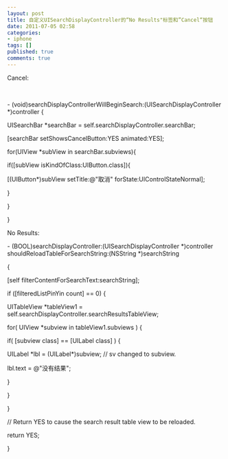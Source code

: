 ```yaml
---
layout: post
title: 自定义UISearchDisplayController的“No Results"标签和”Cancel“按钮
date: 2011-07-05 02:58
categories:
- iphone
tags: []
published: true
comments: true
---
```

<p><p>Cancel:</p>
<p> </p>
<p>- (void)searchDisplayControllerWillBeginSearch:(UISearchDisplayController *)controller {</p>
<p>UISearchBar *searchBar = self.searchDisplayController.searchBar;</p>
<p>[searchBar setShowsCancelButton:YES animated:YES];</p>
<p>for(UIView *subView in searchBar.subviews){</p>
<p>if([subView isKindOfClass:UIButton.class]){</p>
<p>[(UIButton*)subView setTitle:@"取消" forState:UIControlStateNormal];</p>
<p>}</p>
<p>}</p>
<p>}</p>
<p>No Results:</p>
<p>
<p>- (BOOL)searchDisplayController:(UISearchDisplayController *)controller shouldReloadTableForSearchString:(NSString *)searchString</p>
<p>{</p>
<p>[self filterContentForSearchText:searchString];</p>
<p>if ([filteredListPinYin count] == 0) {</p>
<p>UITableView *tableView1 = self.searchDisplayController.searchResultsTableView;</p>
<p>for( UIView *subview in tableView1.subviews ) {</p>
<p>if( [subview class] == [UILabel class] ) {</p>
<p>UILabel *lbl = (UILabel*)subview; // sv changed to subview.</p>
<p>lbl.text = @"没有结果";</p>
<p>}</p>
<p>}</p>
<p>}</p>
<p>// Return YES to cause the search result table view to be reloaded.</p>
<p>return YES;</p>
<p>}</p>
</p>
<p> </p></p>

